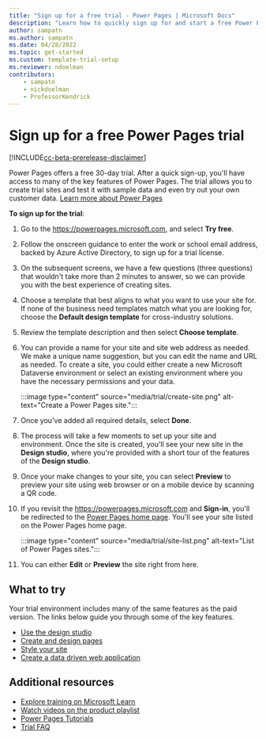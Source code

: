 ```yaml
---
title: "Sign up for a free trial - Power Pages | Microsoft Docs"
description: "Learn how to quickly sign up for and start a free Power Pages trial. Explore the app with tours and videos, and find additional learning resources."
author: sampatn
ms.author: sampatn
ms.date: 04/28/2022
ms.topic: get-started
ms.custom: template-trial-setup 
ms.reviewer: ndoelman
contributors:
    - sampatn
    - nickdoelman
    - ProfessorKendrick
---
```


# Sign up for a free Power Pages trial

[!INCLUDE[cc-beta-prerelease-disclaimer](../includes/cc-beta-prerelease-disclaimer.md)]

Power Pages offers a free 30-day trial. After a quick sign-up, you'll have access to many of the key features  of Power Pages. The trial allows you to create trial sites and test it with sample data and even try out your own customer data. [Learn more about Power Pages](../introduction.md)

**To sign up for the trial**:

1. Go to the https://powerpages.microsoft.com, and select **Try free**.

1. Follow the onscreen guidance to enter the work or school email address, backed by Azure Active Directory, to sign up for a trial license. 

1. On the subsequent screens, we have a few questions (three questions) that wouldn't take more than 2 minutes to answer, so we can provide you with the best experience of creating sites.

1. Choose a template that best aligns to what you want to use your site for. If none of the business need templates match what you are looking for, choose the **Default design template** for cross-industry solutions.

1. Review the template description and then select **Choose template**.

1. You can provide a name for your site and site web address as needed. We make a unique name suggestion, but you can edit the name and URL as needed. To create a site, you could either create a new Microsoft Dataverse environment or select an existing environment where you have the necessary permissions and your data.

    :::image type="content" source="media/trial/create-site.png" alt-text="Create a Power Pages site.":::

1. Once you've added all required details, select **Done**.

1. The process will take a few moments to set up your site and environment. Once the site is created, you'll see your new site in the **Design studio**, where you're provided with a short tour of the features of the **Design studio**.
    <!-- GIF to be added
    :::image type="content" source="media/trial/powerpages-new-site-tour-designstudio.png" alt-text="Tour the design studio.":::
    -->
1. Once your make changes to your site, you can select **Preview** to preview your site using web browser or on a mobile device by scanning a QR code. 

1. If you revisit the https://powerpages.microsoft.com and **Sign-in**, you'll be redirected to the [Power Pages home page](https://make.powerpages.microsoft.com). You'll see your site listed on the Power Pages home page.

    :::image type="content" source="media/trial/site-list.png" alt-text="List of Power Pages sites.":::

1. You can either **Edit** or **Preview** the site right from here. 

## What to try

Your trial environment includes many of the same features as the paid version. The links below guide you through some of the key features.

- [Use the design studio](use-design-studio.md)
- [Create and design pages](first-page.md)
- [Style your site](style-site.md)
- [Create a data driven web application](what-is-dataverse.md)

## Additional resources

- [Explore training on Microsoft Learn](/learn/browse/?terms=power%20apps%20portals)
- [Watch videos on the product playlist](../training-videos/index.md)
- [Power Pages Tutorials](tutorial-overview.md)
- [Trial FAQ](trial-faq.md)

